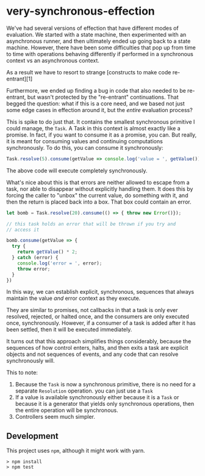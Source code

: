 # very-synchronous-effection

We've had several versions of effection that have different modes of
evaluation. We started with a state machine, then experimented with an
asynchronous runner, and then ultimately ended up going back to a
state machine. However, there have been some difficulties that pop up
from time to time with operations behaving differently if performed in a
synchronous context vs an asynchronous context.

As a result we have to resort to strange [constructs to make code re-entrant][1]

Furthermore, we ended up finding a bug in code that also needed to be
re-entrant, but wasn't protected by the "re-entrant"
continuations. That begged the question: what if this is a core need,
and we based not just some edge cases in effection around it, but the
_entire_ evaluation process?

This is spike to do just that. It contains the smallest synchronous
primitive I could manage, the `Task`. A Task in this context is
almost exactly like a promise. In fact, if you want to consume it as a
promise, you can. But really, it is meant for consuming values and
continuing computations synchronously. To do this, you can consume it
synchronously:

```js
Task.resolve(5).consume(getValue => console.log('value = ', getValue()));
```

The above code will execute completely synchronously.

What's nice about this is that errors are neither allowed to escape
from a task, nor able to disappear without explicitly handling
them. It does this by forcing the caller to "unbox" the current value, do
something with it, and then the return is placed back into a box. That
box could contain an error.

```js
let bomb = Task.resolve(20).consume(() => { throw new Error()});

// this task holds an error that will be thrown if you try and
// access it

bomb.consume(getValue => {
  try {
    return getValue() * 2;
  } catch (error) {
    console.log('error = ', error);
    throw error;
  }
})
```

In this way, we can establish explicit, synchronous, sequences that
always maintain the value _and_ error context as they execute.

They are similar to promises, not callbacks in that a task is
only ever resolved, rejected, or halted once, and the consumers are
only executed once, synchronously. However, if a consumer of a task is
added after it has been settled, then it will be executed immediately.

It turns out that this approach simplifies things considerably,
because the sequences of how control enters, halts, and then exits a
task are explicit objects and not sequences of events, and any code
that can resolve synchronously will.


This to note:

1. Because the `Task` is now a synchronous primitive, there is no need
   for a separate `Resolution` operation. you can just use a `Task`
2. If a value is available synchronously either because it is a `Task`
   or because it is a generator that yields only synchronous
   operations, then the entire operation will be synchronous.
3. Controllers seem much simpler.


## Development

This project uses `npm`, although it might work with yarn.

``` shell
> npm install
> npm test
```

[2]: https://github.com/thefrontside/effection/blob/00562fdac1153ad7a17533eb95ab0e8081bf09fb/packages/core/src/controller/iterator-controller.ts#L33-L50
